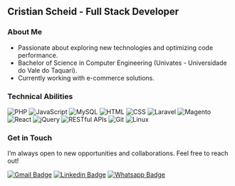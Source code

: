 ## Cristian Scheid - Full Stack Developer

### About Me

- Passionate about exploring new technologies and optimizing code performance.
- Bachelor of Science in Computer Engineering (Univates - Universidade do Vale do Taquari).
- Currently working with e-commerce solutions.

### Technical Abilities

![PHP](https://img.shields.io/badge/PHP-003C71?style=flat-square&logo=php&logoColor=white)
![JavaScript](https://img.shields.io/badge/JavaScript-003C71?style=flat-square&logo=javascript&logoColor=white)
![MySQL](https://img.shields.io/badge/MySQL-003C71?style=flat-square&logo=mysql&logoColor=white)
![HTML](https://img.shields.io/badge/HTML-003C71?style=flat-square&logo=html5&logoColor=white)
![CSS](https://img.shields.io/badge/CSS-003C71?style=flat-square&logo=css3&logoColor=white)
![Laravel](https://img.shields.io/badge/Laravel-003C71?style=flat-square&logo=laravel&logoColor=white)
![Magento](https://img.shields.io/badge/Magento-003C71?style=flat-square&logo=magento&logoColor=white)
![React](https://img.shields.io/badge/React-003C71?style=flat-square&logo=react&logoColor=white)
![jQuery](https://img.shields.io/badge/jQuery-003C71?style=flat-square&logo=jquery&logoColor=white)
![RESTful APIs](https://img.shields.io/badge/RESTful_APIs-003C71?style=flat-square&logo=api&logoColor=white)
![Git](https://img.shields.io/badge/Git-003C71?style=flat-square&logo=git&logoColor=white)
![Linux](https://img.shields.io/badge/Linux-003C71?style=flat-square&logo=linux&logoColor=white)

### Get in Touch

I’m always open to new opportunities and collaborations. Feel free to reach out!

[![Gmail Badge](https://img.shields.io/badge/Gmail-BF3030?style=flat-square&logo=Gmail&logoColor=white)](mailto:cristianscheid@gmail.com)
[![Linkedin Badge](https://img.shields.io/badge/-LinkedIn-2B66B2?style=flat-square&logo=Linkedin&logoColor=white)](https://www.linkedin.com/in/cristian-scheid/)
[![Whatsapp Badge](https://img.shields.io/badge/-Whatsapp-4A8C2A?style=flat-square&logo=whatsapp&logoColor=white)](https://api.whatsapp.com/send?phone=5551995531260&text=Hello!)

